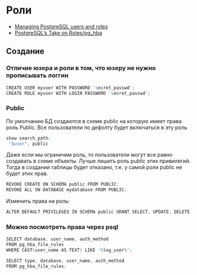# Роли

* [Managing PostgreSQL users and roles](https://aws.amazon.com/ru/blogs/database/managing-postgresql-users-and-roles/)
* [PostgreSQL’s Take on Roles/pg_hba](https://severalnines.com/blog/postgresql-privileges-user-management-what-you-should-know/)

## Создание

### Отличие юзера и роли в том, что юзеру не нужно прописывать логгин

```s
CREATE USER myuser WITH PASSWORD 'secret_passwd';
CREATE ROLE myuser WITH LOGIN PASSWORD 'secret_passwd';
```

### Public

По умолчанию БД создаются в схеме public на которую имеет права роль Public. Все пользователи по дефолту будет включаться в эту роль

```s
show search_path;
 "$user", public
 ```

Даже если мы ограничим роль, то пользователи могут все равно создавать в схеме объекты.
Лучше лишить роль public этих привилегий. Тогда в создании таблицы будет отказано, т.е. у самой роли public не будет этих прав.

 ```s
REVOKE CREATE ON SCHEMA public FROM PUBLIC;
REVOKE ALL ON DATABASE mydatabase FROM PUBLIC;
```

Изменить права на роль:

```s
ALTER DEFAULT PRIVILEGES IN SCHEMA public GRANT SELECT, UPDATE, DELETE, INSERT ON TABLES TO m_afanasev;
```

### Можно посмотреть права через psql

```s
SELECT database, user_name, auth_method
FROM pg_hba_file_rules
WHERE CAST(user_name AS TEXT) LIKE '%log_user%';

SELECT type, database, user_name, auth_method
FROM pg_hba_file_rules;
```

